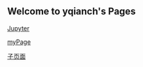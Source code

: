 ## Welcome to yqianch's Pages

[Jupyter](http://yqc.space)

[myPage](http://yqc.work)

[子页面](/pages/test.html)




